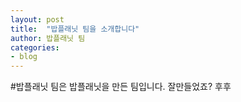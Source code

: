 ```yaml
---
layout: post
title:  "밥플래닛 팀을 소개합니다"
author: 밥플래닛 팀
categories:
- blog
---
```


#밥플래닛 팀은 밥플래닛을 만든 팀입니다.
잘만들었죠? 후후